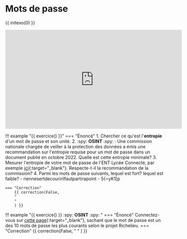 # Mots de passe
{{ initexo(0) }}

<p align="center">
<iframe width="560" height="315" src="https://www.youtube.com/embed/lRqT3PtxA0Q?si=b94b9zZ7KY3UXpO6" title="YouTube video player" frameborder="0" allow="accelerometer; autoplay; clipboard-write; encrypted-media; gyroscope; picture-in-picture; web-share" referrerpolicy="strict-origin-when-cross-origin" allowfullscreen></iframe>
</p>


!!! example "{{ exercice() }}"
    === "Énoncé" 
        1. Chercher ce qu'est l'**entropie** d'un mot de passe et son unité.
        2. :spy: **OSINT** :spy: : Une commission nationale chargée de veiller à la protection des données a émis une recommandation sur l'entropie requise pour un mot de passe dans un document publié en octobre 2022. Quelle est cette entropie minimale?
        3. Mesurer l'entropie de votre mot de passe de l'ENT Lycée Connecté, par exemple [ici](https://acceis.github.io/EntroCalc/){:target="_blank"}. Respecte-t-il la recommandation de la commission?
        4. Parmi les mots de passe suivants, lequel est fort? lequel est faible?
            - riennesertdecouririlfautpartirapoint
            - 5{~yK1[p
        
    === "Correction" 
        {{ correction(False, 
        "
        "
        ) }}

!!! example "{{ exercice() }} :spy: **OSINT** :spy: "
    === "Énoncé" 
        Connectez-vous sur [cette page](){:target="_blank"}, sachant que le mot de passe est un des 10 mots de passe les plus courants selon le projet Richelieu.
    === "Correction" 
        {{ correction(False, 
        "
        "
        ) }}